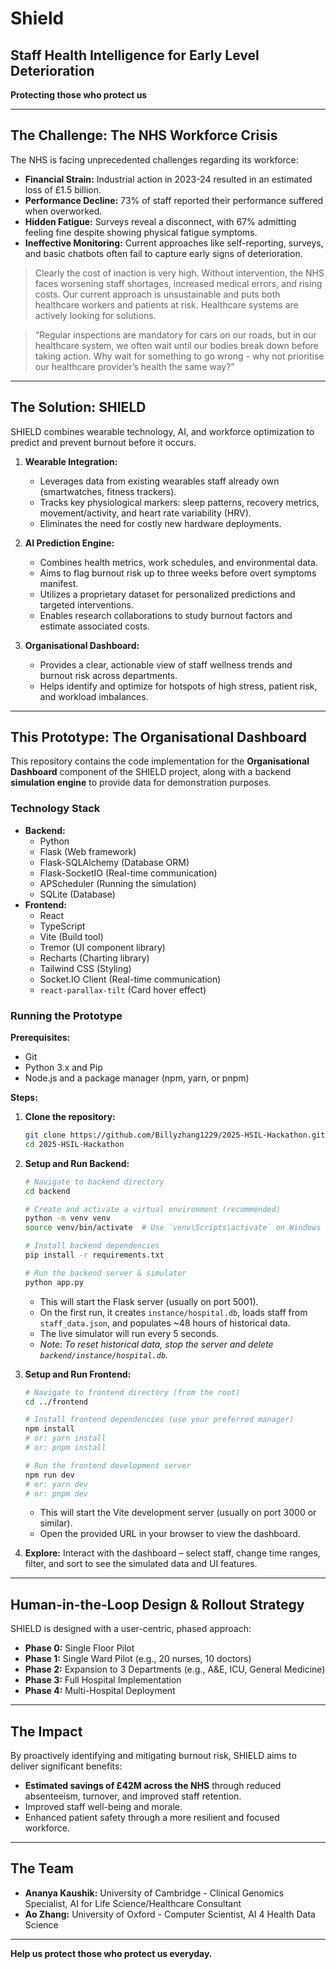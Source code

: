 # Shield

## Staff Health Intelligence for Early Level Deterioration

**Protecting those who protect us**

---

## The Challenge: The NHS Workforce Crisis

The NHS is facing unprecedented challenges regarding its workforce:

*   **Financial Strain:** Industrial action in 2023-24 resulted in an estimated loss of £1.5 billion.
*   **Performance Decline:** 73% of staff reported their performance suffered when overworked.
*   **Hidden Fatigue:** Surveys reveal a disconnect, with 67% admitting feeling fine despite showing physical fatigue symptoms.
*   **Ineffective Monitoring:** Current approaches like self-reporting, surveys, and basic chatbots often fail to capture early signs of deterioration.

> Clearly the cost of inaction is very high. Without intervention, the NHS faces worsening staff shortages, increased medical errors, and rising costs. Our current approach is unsustainable and puts both healthcare workers and patients at risk. Healthcare systems are actively looking for solutions.

> “Regular inspections are mandatory for cars on our roads, but in our healthcare system, we often wait until our bodies break down before taking action. Why wait for something to go wrong - why not prioritise our healthcare provider’s health the same way?”

---

## The Solution: SHIELD

SHIELD combines wearable technology, AI, and workforce optimization to predict and prevent burnout before it occurs.

1.  **Wearable Integration:**
    *   Leverages data from existing wearables staff already own (smartwatches, fitness trackers).
    *   Tracks key physiological markers: sleep patterns, recovery metrics, movement/activity, and heart rate variability (HRV).
    *   Eliminates the need for costly new hardware deployments.

2.  **AI Prediction Engine:**
    *   Combines health metrics, work schedules, and environmental data.
    *   Aims to flag burnout risk up to three weeks before overt symptoms manifest.
    *   Utilizes a proprietary dataset for personalized predictions and targeted interventions.
    *   Enables research collaborations to study burnout factors and estimate associated costs.

3.  **Organisational Dashboard:**
    *   Provides a clear, actionable view of staff wellness trends and burnout risk across departments.
    *   Helps identify and optimize for hotspots of high stress, patient risk, and workload imbalances.

---

## This Prototype: The Organisational Dashboard

This repository contains the code implementation for the **Organisational Dashboard** component of the SHIELD project, along with a backend **simulation engine** to provide data for demonstration purposes.

### Technology Stack

*   **Backend:**
    *   Python
    *   Flask (Web framework)
    *   Flask-SQLAlchemy (Database ORM)
    *   Flask-SocketIO (Real-time communication)
    *   APScheduler (Running the simulation)
    *   SQLite (Database)
*   **Frontend:**
    *   React
    *   TypeScript
    *   Vite (Build tool)
    *   Tremor (UI component library)
    *   Recharts (Charting library)
    *   Tailwind CSS (Styling)
    *   Socket.IO Client (Real-time communication)
    *   `react-parallax-tilt` (Card hover effect)

### Running the Prototype

**Prerequisites:**

*   Git
*   Python 3.x and Pip
*   Node.js and a package manager (npm, yarn, or pnpm)

**Steps:**

1.  **Clone the repository:**
    ```bash
    git clone https://github.com/Billyzhang1229/2025-HSIL-Hackathon.git
    cd 2025-HSIL-Hackathon
    ```

2.  **Setup and Run Backend:**
    ```bash
    # Navigate to backend directory
    cd backend

    # Create and activate a virtual environment (recommended)
    python -m venv venv
    source venv/bin/activate  # Use `venv\Scripts\activate` on Windows

    # Install backend dependencies
    pip install -r requirements.txt

    # Run the backend server & simulator
    python app.py
    ```
    *   This will start the Flask server (usually on port 5001).
    *   On the first run, it creates `instance/hospital.db`, loads staff from `staff_data.json`, and populates ~48 hours of historical data.
    *   The live simulator will run every 5 seconds.
    *   *Note: To reset historical data, stop the server and delete `backend/instance/hospital.db`.*

3.  **Setup and Run Frontend:**
    ```bash
    # Navigate to frontend directory (from the root)
    cd ../frontend

    # Install frontend dependencies (use your preferred manager)
    npm install
    # or: yarn install
    # or: pnpm install

    # Run the frontend development server
    npm run dev
    # or: yarn dev
    # or: pnpm dev
    ```
    *   This will start the Vite development server (usually on port 3000 or similar).
    *   Open the provided URL in your browser to view the dashboard.

4.  **Explore:** Interact with the dashboard – select staff, change time ranges, filter, and sort to see the simulated data and UI features.

---

## Human-in-the-Loop Design & Rollout Strategy

SHIELD is designed with a user-centric, phased approach:

*   **Phase 0:** Single Floor Pilot
*   **Phase 1:** Single Ward Pilot (e.g., 20 nurses, 10 doctors)
*   **Phase 2:** Expansion to 3 Departments (e.g., A&E, ICU, General Medicine)
*   **Phase 3:** Full Hospital Implementation
*   **Phase 4:** Multi-Hospital Deployment

---

## The Impact

By proactively identifying and mitigating burnout risk, SHIELD aims to deliver significant benefits:

*   **Estimated savings of £42M across the NHS** through reduced absenteeism, turnover, and improved staff retention.
*   Improved staff well-being and morale.
*   Enhanced patient safety through a more resilient and focused workforce.

---

## The Team

*   **Ananya Kaushik:** University of Cambridge - Clinical Genomics Specialist, AI for Life Science/Healthcare Consultant
*   **Ao Zhang:** University of Oxford - Computer Scientist, AI 4 Health Data Science

---

**Help us protect those who protect us everyday.**